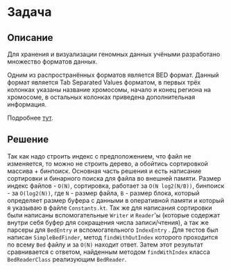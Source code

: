 # Задача

## Описание

Для хранения и визуализации геномных данных учёными разработано множество форматов данных.

Одним из распространённых форматов является BED формат. Данный формат является Tab Separated Values форматом, в первых
трёх колонках указаны название хромосомы, начало и конец региона на хромосоме, в остальных колонках приведена
дополнительная информация.

Подробнее [тут](https://genome.ucsc.edu/FAQ/FAQformat.html#format1).

## Решение

Так как надо строить индекс с предположением, что файл не изменяется, то можно не строить дерево, а обойтись сортировкой
массива + бинпоиск. Основная часть решения и есть написание сортировки и бинарного поиска для файла во внешней памяти.
Размер индекс файлов - `O(N)`, сортировка, работает за `O(N log2(N/B))`, бинпоиск - за `O(log2(N))`, где `N` - размер
файла, `B` - размер блока, который определяет размер буфера с данными в оперативной памяти и который я указываю в
файле `Constants.kt`. Так же для написания сортировки были написаны вспомогательные  `Writer` и `Reader`'ы (которые
содержат внутри себя буфер для сокращения числа записи/чтения), а так же парсеры для `BedEntry` и
вспомогательного `IndexEntry` . Для тестов был написан `SimpleBedFinder`, метод `findWithOutIndex` которого проходится
по всему `Bed` файлу и за `O(N)` находит ответ. Затем этот результат сравнивается с ответом, найденным
методом `findWithIndex` класса `BedReaderClass` реализующим `BedReader`.